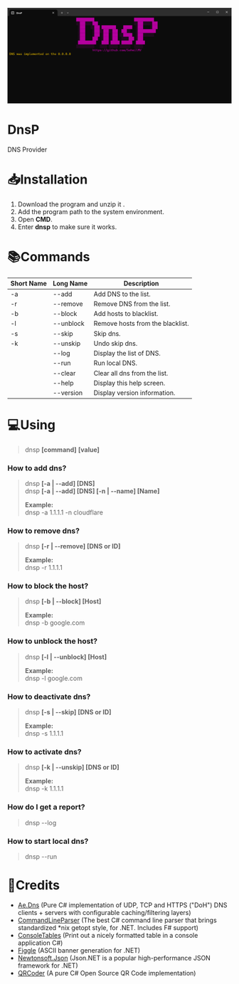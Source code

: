 ![DnsP](Images/dnsp.png)

# DnsP
DNS Provider

# :inbox_tray:Installation
1. Download the program and unzip it . 
2. Add the program path to the system environment.
3. Open **CMD**.
4. Enter **dnsp** to make sure it works.

# :books:Commands
| Short Name | Long Name | Description                      |
|------------|-----------|----------------------------------|
| -a         | --add     | Add DNS to the list.             |
| -r         | --remove  | Remove DNS from the list.        |
| -b         | --block   | Add hosts to blacklist.          |
| -l         | --unblock | Remove hosts from the blacklist. |
| -s         | --skip    | Skip dns.                        |
| -k         | --unskip  | Undo skip dns.                   |
|            | --log     | Display the list of DNS.         |
|            | --run     | Run local DNS.                   |
|            | --clear   | Clear all dns from the list.     |
|            | --help    | Display this help screen.        |
|            | --version | Display version information.     |

# :computer:Using
> dnsp **[command]** **[value]**

### How to add dns?
> dnsp **[-a | --add] [DNS]**  
> dnsp **[-a | --add] [DNS] [-n | --name] [Name]**
>
> **Example:**  
> dnsp -a 1.1.1.1 -n cloudflare

### How to remove dns?
> dnsp **[-r | --remove] [DNS or ID]**  
>
> **Example:**  
> dnsp -r 1.1.1.1

### How to block the host?
> dnsp **[-b | --block] [Host]**  
>
> **Example:**  
> dnsp -b google.com

### How to unblock the host?
> dnsp **[-l | --unblock] [Host]**  
>
> **Example:**  
> dnsp -l google.com

### How to deactivate dns?
> dnsp **[-s | --skip] [DNS or ID]**  
>
> **Example:**  
> dnsp -s 1.1.1.1

### How to activate dns?
> dnsp **[-k | --unskip] [DNS or ID]**  
>
> **Example:**  
> dnsp -k 1.1.1.1

### How do I get a report?
> dnsp --log  

### How to start local dns?
> dnsp --run  

# :bookmark:Credits
- [Ae.Dns](https://github.com/alanedwardes/Ae.Dns) (Pure C# implementation of UDP, TCP and HTTPS ("DoH") DNS clients + servers with configurable caching/filtering layers)
- [CommandLineParser](https://github.com/commandlineparser/commandline) (The best C# command line parser that brings standardized *nix getopt style, for .NET. Includes F# support)
- [ConsoleTables](https://github.com/khalidabuhakmeh/ConsoleTables) (Print out a nicely formatted table in a console application C#)
- [Figgle](https://github.com/drewnoakes/figgle) (ASCII banner generation for .NET)
- [Newtonsoft.Json](https://github.com/JamesNK/Newtonsoft.Json) (Json.NET is a popular high-performance JSON framework for .NET)
- [QRCoder](https://github.com/codebude/QRCoder) (A pure C# Open Source QR Code implementation)